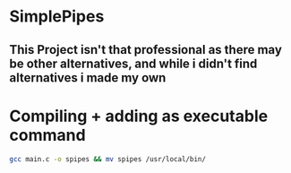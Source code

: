# SimplePipes

## This Project isn't that professional as there may be other alternatives, and while i didn't find alternatives i made my own

# Compiling + adding as executable command
```sh
gcc main.c -o spipes && mv spipes /usr/local/bin/
```
